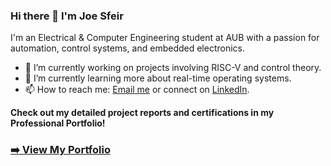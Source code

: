 ### Hi there 👋 I'm Joe Sfeir

I'm an Electrical & Computer Engineering student at AUB with a passion for automation, control systems, and embedded electronics.

- 🔭 I’m currently working on projects involving RISC-V and control theory.
- 🌱 I’m currently learning more about real-time operating systems.
- 📫 How to reach me: [Email me](mailto:jys07@mail.aub.edu) or connect on [LinkedIn](https://linkedin.com/in/joe-sfeir).

**Check out my detailed project reports and certifications in my Professional Portfolio!**
### [➡️ View My Portfolio](https://github.com/joe-sfeir/professional-portfolio)
